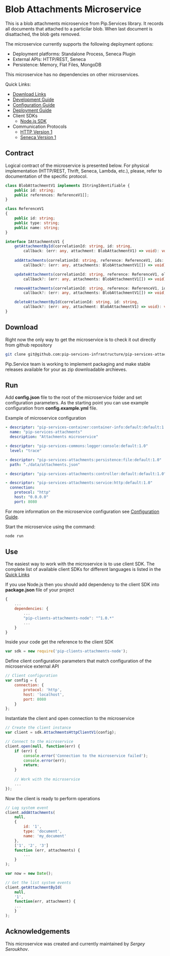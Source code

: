 # Blob Attachments Microservice

This is a blob attachments microservice from Pip.Services library. 
It records all documents that attached to a particilar blob.
When last document is disattached, the blob gets removed.

The microservice currently supports the following deployment options:
* Deployment platforms: Standalone Process, Seneca Plugin
* External APIs: HTTP/REST, Seneca
* Persistence: Memory, Flat Files, MongoDB

This microservice has no dependencies on other microservices.

<a name="links"></a> Quick Links:

* [Download Links](doc/Downloads.md)
* [Development Guide](doc/Development.md)
* [Configuration Guide](doc/Configuration.md)
* [Deployment Guide](doc/Deployment.md)
* Client SDKs
  - [Node.js SDK](https://github.com/pip-services-content/pip-clients-attachments-node)
* Communication Protocols
  - [HTTP Version 1](doc/HttpProtocolV1.md)
  - [Seneca Version 1](doc/SenecaProtocolV1.md)

##  Contract

Logical contract of the microservice is presented below. For physical implementation (HTTP/REST, Thrift, Seneca, Lambda, etc.),
please, refer to documentation of the specific protocol.

```typescript
class BlobAttachmentV1 implements IStringIdentifiable {
    public id: string;
    public references: ReferenceV1[];
}

class ReferenceV1
{
    public id: string;
    public type: string;
    public name: string;
}

interface IAttachmentsV1 {
    getAttachmentById(correlationId: string, id: string,
        callback: (err: any, attachment: BlobAttachmentV1) => void): void;
    
    addAttachments(correlationId: string, reference: ReferenceV1, ids: string[],
        callback?: (err: any, attachments: BlobAttachmentV1[]) => void): void;

    updateAttachments(correlationId: string, reference: ReferenceV1, oldIds: string[], newIds: string[],
        callback?: (err: any, attachments: BlobAttachmentV1[]) => void): void;

    removeAttachments(correlationId: string, reference: ReferenceV1, ids: string[],
        callback?: (err: any, attachments: BlobAttachmentV1[]) => void): void;

    deleteAttachmentById(correlationId: string, id: string,
        callback?: (err: any, attachment: BlobAttachmentV1) => void): void;
}
```

## Download

Right now the only way to get the microservice is to check it out directly from github repository
```bash
git clone git@github.com:pip-services-infrastructure/pip-services-attachments-node.git
```

Pip.Service team is working to implement packaging and make stable releases available for your 
as zip downloadable archieves.

## Run

Add **config.json** file to the root of the microservice folder and set configuration parameters.
As the starting point you can use example configuration from **config.example.yml** file. 

Example of microservice configuration
```yaml
- descriptor: "pip-services-container:container-info:default:default:1.0"
  name: "pip-services-attachments"
  description: "Attachments microservice"

- descriptor: "pip-services-commons:logger:console:default:1.0"
  level: "trace"

- descriptor: "pip-services-attachments:persistence:file:default:1.0"
  path: "./data/attachments.json"

- descriptor: "pip-services-attachments:controller:default:default:1.0"

- descriptor: "pip-services-attachments:service:http:default:1.0"
  connection:
    protocol: "http"
    host: "0.0.0.0"
    port: 8080
```
 
For more information on the microservice configuration see [Configuration Guide](Configuration.md).

Start the microservice using the command:
```bash
node run
```

## Use

The easiest way to work with the microservice is to use client SDK. 
The complete list of available client SDKs for different languages is listed in the [Quick Links](#links)

If you use Node.js then you should add dependency to the client SDK into **package.json** file of your project
```javascript
{
    ...
    dependencies: {
        ...
        "pip-clients-attachments-node": "^1.0.*"
        ...
    }
}
```

Inside your code get the reference to the client SDK
```javascript
var sdk = new require('pip-clients-attachments-node');
```

Define client configuration parameters that match configuration of the microservice external API
```javascript
// Client configuration
var config = {
    connection: {
        protocol: 'http',
        host: 'localhost', 
        port: 8080
    }
};
```

Instantiate the client and open connection to the microservice
```javascript
// Create the client instance
var client = sdk.AttachmentsHttpClientV1(config);

// Connect to the microservice
client.open(null, function(err) {
    if (err) {
        console.error('Connection to the microservice failed');
        console.error(err);
        return;
    }
    
    // Work with the microservice
    ...
});
```

Now the client is ready to perform operations
```javascript
// Log system event
client.addAttachments(
    null,
    {
        id: '1',
        type: 'document',
        name: 'my_document'
    },
    ['1', '2', '3']
    function (err, attachments) {
        ...
    }
);
```

```javascript
var now = new Date();

// Get the list system events
client.getAttachmentById(
    null,
    '1',
    function(err, attachment) {
    ...    
    }
);
```    

## Acknowledgements

This microservice was created and currently maintained by *Sergey Seroukhov*.


